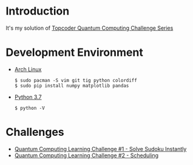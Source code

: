 # Introduction
It's my solution of [Topcoder Quantum Computing Challenge Series](https://www.topcoder.com/blog/a-new-quantum-computing-related-challenge-series-at-topcoder/)

# Development Environment
* [Arch Linux](https://www.archlinux.org/)
  ```
  $ sudo pacman -S vim git tig python colordiff
  $ sudo pip install numpy matplotlib pandas
  ```
* [Python 3.7](https://docs.python.org/3/whatsnew/3.7.html)
  ```
  $ python -V
  ```

# Challenges
- [Quantum Computing Learning Challenge #1 - Solve Sudoku Instantly](https://www.topcoder.com/challenges/30081256)
- [Quantum Computing Learning Challenge #2 - Scheduling](https://www.topcoder.com/challenges/30083465)
